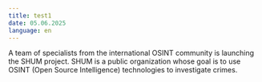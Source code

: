 ```yaml
---
title: test1
date: 05.06.2025
language: en
---
```

A team of specialists from the international OSINT community is launching the SHUM project. SHUM is a public organization whose goal is to use OSINT (Open Source Intelligence) technologies to investigate crimes.
